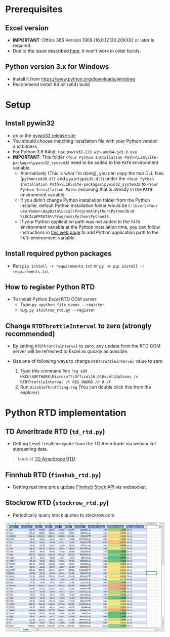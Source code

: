 # Prerequisites

## Excel version

* __IMPORTANT__: Office 365 Version 1909 (16.0.12130.20XXX) or later is required.
* Due to the issue described [here](https://mail.python.org/pipermail/python-win32/2012-April/012207.html), it won't work in older builds.

## Python version 3.x for Windows

* Install it from https://www.python.org/downloads/windows
* Recommend install 64 bit (x64) build

# Setup

## Install pywin32

* go to the [pywin32 release site](https://github.com/mhammond/pywin32/releases)
* You should choose matching installation file with your Python version and bitness.
* For Python 3.8 64bit, use `pywin32-228.win-amd64-py3.8.exe`
* __IMPORTANT__: This folder  `<Your Python Installation Path>\Lib\site-packages\pywin32_system32` need to be added to the `PATH` environment variable.
    * Alternatively (This is what I'm doing), you can copy the two DLL files (`pythoncom38.dll` and `pywintypes38.dll`) under the `<Your Python Installation Path>\Lib\site-packages\pywin32_system32` to `<Your Python Installation Path>` assuming that is already in the `PATH` environment variable.
    * If you didn't change Python installation folder from the Python Installer, default Python installation folder would be `C:\User\<Your UserName>\AppData\Local\Programs\Python\Python38` or `%LOCALAPPDATA%\Programs\Python\Python38`.
    * If your Python application path was not added to the `PATH` environment variable at the Python installation time, you can follow instructions in [this web page](https://datatofish.com/add-python-to-windows-path/) to add Python application path to the `PATH` environment variable.

## Install required python packages

* Run `pip install -r requirements.txt` or `py -m pip install -r requirements.txt`

## How to register Python RTD

* To install Python Excel RTD COM server:
    * Type `py <python file name> --register`
    * e.g. `py stockrow_rtd.py --register`

## Change `RTDThrottleInterval` to zero (strongly recommended)

* By setting `RTDThrottleInterval` to zero, any update from the RTD COM server will be refreshed to Excel as quickly as possible.

* Use one of following ways to change `RTDThrottleInterval` value to zero
  1. Type this command line `reg add HKCU\SOFTWARE\Microsoft\Office\16.0\Excel\Options /v RTDThrottleInterval /t REG_DWORD /d 0 /f`
  2. Run `DisableThrottling.reg` (You can double click this from the explorer)

# Python RTD implementation

## TD Ameritrade RTD (`td_rtd.py`)

* Getting Level I realtime quote from the TD Ameritrade via websocket stereaming data.

> Look at [TD Ameritrade RTD](https://github.com/chaelim/ExcelRTD/blob/master/python/TDAmeritrade_RTD.md)

## Finnhub RTD (`finnhub_rtd.py`)

* Getting real time price update [Finnhub Stock API](https://finnhub.io/docs/api) via websocket.

## Stockrow RTD (`stockrow_rtd.py`)

* Periodically query stock quotes to stockrow.com.

![](demo/stockrow_rtd_demo1.gif)

